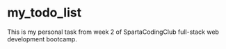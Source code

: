 # my_todo_list
This is my personal task from week 2 of SpartaCodingClub full-stack web development bootcamp.

